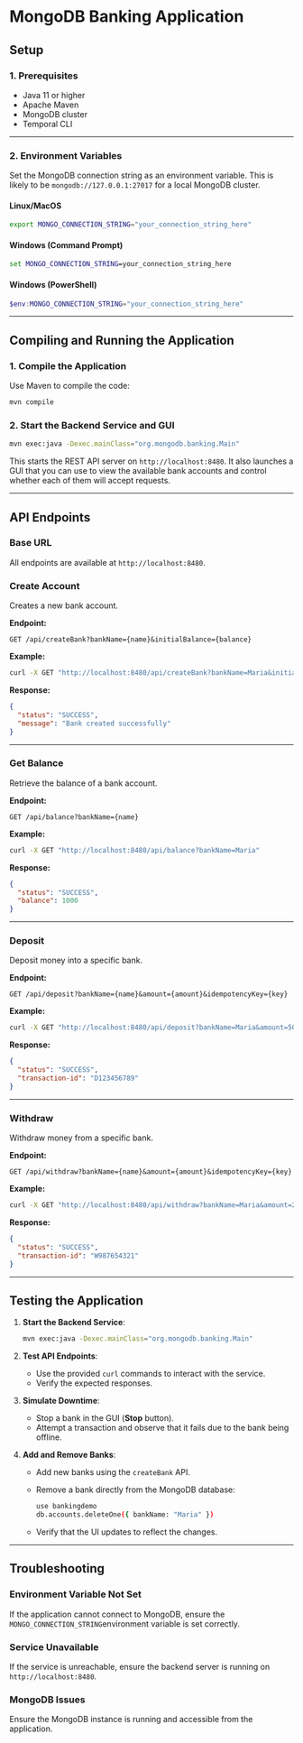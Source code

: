 # **MongoDB Banking Application**

## **Setup**

### **1. Prerequisites**

* Java 11 or higher
* Apache Maven
* MongoDB cluster
* Temporal CLI

---

### **2. Environment Variables**

Set the MongoDB connection string as an environment variable. 
This is likely to be `mongodb://127.0.0.1:27017` for a local MongoDB cluster.

#### **Linux/MacOS**

```bash
export MONGO_CONNECTION_STRING="your_connection_string_here"
```

#### **Windows (Command Prompt)**

```cmd
set MONGO_CONNECTION_STRING=your_connection_string_here
```

#### **Windows (PowerShell)**

```powershell
$env:MONGO_CONNECTION_STRING="your_connection_string_here"
```


---

## **Compiling and Running the Application**

### **1. Compile the Application**

Use Maven to compile the code:

```bash
mvn compile
```

### **2. Start the Backend Service and GUI**

```bash
mvn exec:java -Dexec.mainClass="org.mongodb.banking.Main"
```

This starts the REST API server on `http://localhost:8480`.
It also launches a GUI that you can use to view the available 
bank accounts and control whether each of them will accept 
requests.

---

## **API Endpoints**

### **Base URL**

All endpoints are available at `http://localhost:8480`.

### **Create Account**

Creates a new bank account.

**Endpoint:**

```http
GET /api/createBank?bankName={name}&initialBalance={balance}
```

**Example:**

```bash
curl -X GET "http://localhost:8480/api/createBank?bankName=Maria&initialBalance=1000"
```

**Response:**

```json
{
  "status": "SUCCESS",
  "message": "Bank created successfully"
}
```

---

### **Get Balance**

Retrieve the balance of a bank account.

**Endpoint:**

```http
GET /api/balance?bankName={name}
```

**Example:**

```bash
curl -X GET "http://localhost:8480/api/balance?bankName=Maria"
```

**Response:**

```json
{
  "status": "SUCCESS",
  "balance": 1000
}
```

---

### **Deposit**

Deposit money into a specific bank.

**Endpoint:**

```http
GET /api/deposit?bankName={name}&amount={amount}&idempotencyKey={key}
```

**Example:**

```bash
curl -X GET "http://localhost:8480/api/deposit?bankName=Maria&amount=500&idempotencyKey=key123"
```

**Response:**

```json
{
  "status": "SUCCESS",
  "transaction-id": "D123456789"
}
```

---

### **Withdraw**

Withdraw money from a specific bank.

**Endpoint:**

```http
GET /api/withdraw?bankName={name}&amount={amount}&idempotencyKey={key}
```

**Example:**

```bash
curl -X GET "http://localhost:8480/api/withdraw?bankName=Maria&amount=200&idempotencyKey=key456"
```

**Response:**

```json
{
  "status": "SUCCESS",
  "transaction-id": "W987654321"
}
```

---

## **Testing the Application**

1. **Start the Backend Service**:
    
    ```bash
    mvn exec:java -Dexec.mainClass="org.mongodb.banking.Main"
    ```
    
2. **Test API Endpoints**: 
   - Use the provided `curl` commands to interact with the service. 
   - Verify the expected responses.
    
3. **Simulate Downtime**:
    
    - Stop a bank in the GUI (**Stop** button).
    - Attempt a transaction and observe that it fails due to the bank being offline.

4. **Add and Remove Banks**:
    
    - Add new banks using the `createBank` API.
    - Remove a bank directly from the MongoDB database:
        
        ```bash
        use bankingdemo
        db.accounts.deleteOne({ bankName: "Maria" })
        ```
        
    - Verify that the UI updates to reflect the changes.

---

## **Troubleshooting**

### **Environment Variable Not Set**

If the application cannot connect to MongoDB, ensure the `MONGO_CONNECTION_STRING`environment variable is set correctly.

### **Service Unavailable**

If the service is unreachable, ensure the backend server is running on `http://localhost:8480`.

### **MongoDB Issues**

Ensure the MongoDB instance is running and accessible from the application.
